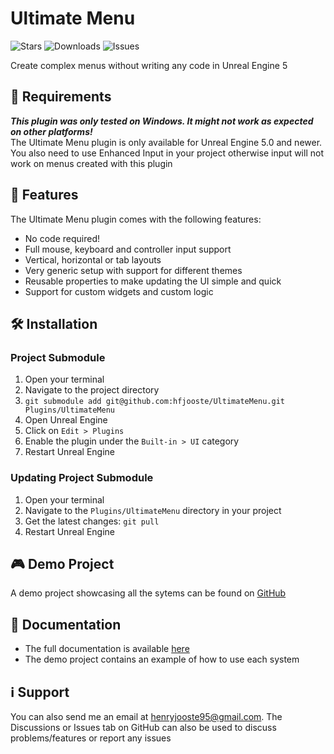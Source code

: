 # Ultimate Menu
<p>
    <img alt="Stars" src="https://img.shields.io/github/stars/hfjooste/UltimateMenu" />
    <img alt="Downloads" src="https://img.shields.io/github/downloads/hfjooste/UltimateMenu/total" />
    <img alt="Issues" src="https://img.shields.io/github/issues/hfjooste/UltimateMenu" />
</p>
Create complex menus without writing any code in Unreal Engine 5

## 📝 Requirements
<i><strong>This plugin was only tested on Windows. It might not work as expected on other platforms!</strong></i><br/>
The Ultimate Menu plugin is only available for Unreal Engine 5.0 and newer. You also need to use Enhanced Input in your project otherwise input will not work on menus created with this plugin

## 🚀 Features
The Ultimate Menu plugin comes with the following features:
<ul>
    <li>No code required!</li>
    <li>Full mouse, keyboard and controller input support</li>
    <li>Vertical, horizontal or tab layouts</li>
    <li>Very generic setup with support for different themes</li>
    <li>Reusable properties to make updating the UI simple and quick</li>
    <li>Support for custom widgets and custom logic</li>
</ul>

## 🛠️ Installation

### Project Submodule
<ol>
    <li>Open your terminal</li>
    <li>Navigate to the project directory</li>
    <li><code>git submodule add git@github.com:hfjooste/UltimateMenu.git Plugins/UltimateMenu</code></li>
    <li>Open Unreal Engine</li>
    <li>Click on <code>Edit > Plugins</code></li>
    <li>Enable the plugin under the <code>Built-in > UI</code> category</li>
    <li>Restart Unreal Engine</li>
</ol>

### Updating Project Submodule
<ol>
    <li>Open your terminal</li>
    <li>Navigate to the <code>Plugins/UltimateMenu</code> directory in your project</li>
    <li>Get the latest changes: <code>git pull</code></li>
    <li>Restart Unreal Engine</li>
</ol>

## 🎮 Demo Project
A demo project showcasing all the sytems can be found on [GitHub](https://github.com/hfjooste/UltimateMenuDemo)

## 📜 Documentation
- The full documentation is available <a href="https://github.com/hfjooste/UltimateMenu/wiki" target="_blank">here</a>
- The demo project contains an example of how to use each system

## ℹ️ Support
You can also send me an email at <a href="mailto:henryjooste95@gmail.com">henryjooste95@gmail.com</a>. The Discussions or Issues tab on GitHub can also be used to discuss problems/features or report any issues
